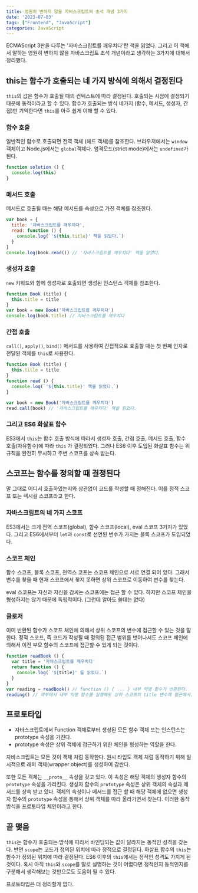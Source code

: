 ```yaml
---
title: 영원히 변하지 않을 자바스크립트의 초석 개념 3가지
date: '2023-07-03'
tags: ["Frontend", "JavaScript"]
categories: JavaScript
---
```


ECMAScript 3판을 다루는 '자바스크립트를 깨우치다'란 책을 읽었다. 그리고 이 책에서 말하는 영원히 변하지 않을 자바스크립트 초석 개념이라고 생각하는 3가지에 대해서 정리했다.

<!--more-->

## this는 함수가 호출되는 네 가지 방식에 의해서 결정된다

`this`의 값은 함수가 호출될 때의 컨텍스트에 따라 결정된다. 호출되는 시점에 결정되기 때문에 동적이라고 할 수 있다. 함수가 호출되는 방식 네가지 (함수, 메서드, 생성자, 간접)만 기억한다면 `this`를 아주 쉽게 이해 할 수 있다.

### 함수 호출

일반적인 함수로 호출되면 전역 객체 (헤드 객체)를 참조한다. 브라우저에서는 `window` 객체이고 Node.js에서는 `global`객체다. 엄격모드(strict mode)에서는 `undefined`가 된다.

```js
function solution () {
  console.log(this)
}
```

### 메서드 호출

메서드로 호출될 때는 해당 메서드를 속성으로 가진 객체를 참조한다.

```js
var book = {
  title: '자바스크립트를 깨우치다',
  read: function () {
    console.log(`'${this.title}' 책을 읽었다.`)
  }
}
console.log(book.read()) // '자바스크립트를 깨우치다' 책을 읽었다.
```

### 생성자 호출

`new` 키워드와 함께 생성자로 호출되면 생성된 인스턴스 객체를 참조한다.

```js
function Book (title) {
  this.title = title
}
var book = new Book('자바스크립트를 깨우치다')
console.log(book.title) // 자바스크립트를 깨우치다
```

### 간접 호출

`call()`, `apply()`, `bind()` 메서드를 사용하여 간접적으로 호출할 때는 첫 번째 인자로 전달된 객체를 `this`로 사용한다.

```js
function Book (title) {
  this.title = title
}
function read () {
  console.log(`'${this.title}' 책을 읽었다.`)
}

var book = new Book('자바스크립트를 깨우치다')
read.call(book) // '자바스크립트를 깨우치다' 책을 읽었다.

```

### 그리고 ES6 화살표 함수

ES3에서 `this`는 함수 호출 방식에 따라서 생성자 호출, 간접 호출, 메서드 호출, 함수 호출(자유함수)에 따라 `this` 가 결정되었다. 그러나 ES6 이후 도입된 화살표 함수는 위 규칙을 완전히 무시하고 주변 스코프를 상속 받는다.

## 스코프는 함수를 정의할 때 결정된다

말 그대로 어디서 호출하였는지와 상관없이 코드를 작성할 때 정해진다. 이를 정적 스코프 또는 렉시컬 스코프라고 한다.

### 자바스크립트의 네 가지 스코프

ES3에서는 크게 전역 스코프(global), 함수 스코프(local), eval 스코프 3가지가 있었다. 그리고 ES6에서부터 `let`과 `const`로 선언된 변수가 가지는 블록 스코프가 도입되었다.

### 스코프 체인

함수 스코프, 블록 스코프, 전역스 코프는 스코프 체인으로 서로 연결 되어 있다. 그래서 변수를 찾을 때 현재 스코프에서 찾지 못하면 상위 스코프로 이동하여 변수를 찾는다.

eval 스코프는 자신과 자신을 감싸는 스코프에는 접근 할 수 있다. 하지만 스코프 체인을 형성하지는 않기 때문에 독립적이다. (그런데 알아도 쓸데는 없다)

### 클로저

이미 반환된 함수가 스코프 체인에 의해서 상위 스코프의 변수에 접근할 수 있는 것을 말한다. 정적 스코프, 즉 코드가 작성될 때 정의된 접근 범위를 벗어나서도 스코프 체인에 의해서 이전 부모 함수의 스코프에 접근할 수 있게 되는 것이다.

```js
function readBook () {
  var title = '자바스크립트를 깨우치다'
  return function () {
    console.log(`'${title}' 를 읽었다.`)
  }
}
var reading = readBook() // function () { ... } 내부 익명 함수가 반환된다.
reading() // 외부에서 내부 익명 함수를 실행해도 상위 스코프의 title 변수에 접근해서. '자바스크립트를 깨우치다' 를 읽었다. 가 출력된다.
```

## 프로토타입

- 자바스크립트에서 Function 객체로부터 생성된 모든 함수 객체 또는 인스턴스는 prototype 속성을 가진다.
- prototype 속성은 상위 객체에 접근하기 위한 체인을 형성하는 역할을 한다.

자바스크립트는 모든 것이 객체 처럼 동작한다. 원시 타입도 객체 처럼 동작하기 위해 일시적으로 래퍼 객체(wrapper object)를 생성하여 감싼다.

또한 모든 객체는 `__proto__` 속성을 갖고 있다. 이 속성은 해당 객체의 생성자 함수의 `prototype` 속성을 가리킨다. 생성자 함수의 `prototype` 속성은 상위 객체의 속성과 메서드를 상속 받고 있다. 객체의 속성이나 메서드를 접근 할 때 해당 객체에 없으면 생성자 함수의 `prototype` 속성을 통해서 상위 객체를 따라 올라가면서 찾는다. 이러한 동작방식을 프로토타입 체인이라고 한다.

## 끝 맺음

`this`는 함수가 호출되는 방식에 따라서 바인딩되는 값이 달라지는 동적인 성격을 갖는다. 반면 `scope`는 코드가 정의된 위치에 따라 정적으로 결정된다. 화살표 함수의 `this`는 함수가 정의된 위치에 따라 결정된다. ES6 이후의 `this`에서는 정적인 성격도 가지게 된것이다. 혹시 아직 `this`와 `scope`를 말로 설명하는 것이 어렵다면 정적인지 동적인지를 구분해서 생각해보는 것만으로도 도움이 될 수 있다.

프로토타입은 더 정리할게 없다.

